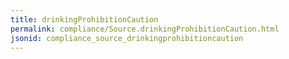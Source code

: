 ```yaml
---
title: drinkingProhibitionCaution
permalink: compliance/Source.drinkingProhibitionCaution.html
jsonid: compliance_source_drinkingprohibitioncaution
---
```

